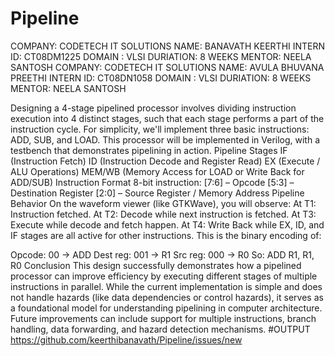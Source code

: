 # Pipeline
COMPANY: CODETECH IT SOLUTIONS 
NAME: BANAVATH KEERTHI
INTERN ID: CT08DM1225
DOMAIN : VLSI
DURIATION: 8 WEEKS
MENTOR: NEELA SANTOSH
COMPANY: CODETECH IT SOLUTIONS NAME: AVULA BHUVANA PREETHI INTERN ID: CT08DN1058 DOMAIN : VLSI DURIATION: 8 WEEKS MENTOR: NEELA SANTOSH

Designing a 4-stage pipelined processor involves dividing instruction execution into 4 distinct stages, such that each stage performs a part of the instruction cycle. For simplicity, we'll implement three basic instructions: ADD, SUB, and LOAD. This processor will be implemented in Verilog, with a testbench that demonstrates pipelining in action. Pipeline Stages IF (Instruction Fetch) ID (Instruction Decode and Register Read) EX (Execute / ALU Operations) MEM/WB (Memory Access for LOAD or Write Back for ADD/SUB) Instruction Format 8-bit instruction: [7:6] – Opcode [5:3] – Destination Register [2:0] – Source Register / Memory Address Pipeline Behavior On the waveform viewer (like GTKWave), you will observe: At T1: Instruction fetched. At T2: Decode while next instruction is fetched. At T3: Execute while decode and fetch happen. At T4: Write Back while EX, ID, and IF stages are all active for other instructions. This is the binary encoding of:

Opcode: 00 → ADD Dest reg: 001 → R1 Src reg: 000 → R0 So: ADD R1, R1, R0 Conclusion This design successfully demonstrates how a pipelined processor can improve efficiency by executing different stages of multiple instructions in parallel. While the current implementation is simple and does not handle hazards (like data dependencies or control hazards), it serves as a foundational model for understanding pipelining in computer architecture. Future improvements can include support for multiple instructions, branch handling, data forwarding, and hazard detection mechanisms.
#OUTPUT
https://github.com/keerthibanavath/Pipeline/issues/new
